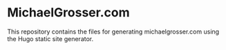 # MichaelGrosser.com

This repository contains the files for generating michaelgrosser.com using the Hugo static site generator.